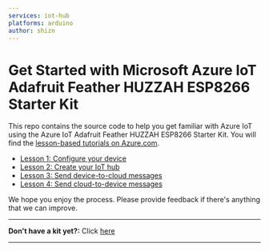 ```yaml
---
services: iot-hub
platforms: arduino
author: shizn
---
```


# Get Started with Microsoft Azure IoT Adafruit Feather HUZZAH ESP8266 Starter Kit

This repo contains the source code to help you get familiar with Azure IoT using the Azure IoT Adafruit Feather HUZZAH ESP8266 Starter Kit. You will find the [lesson-based tutorials on Azure.com](http://www.azure.com/en-us/documentation/articles/iot-hub-raspberry-pi-kit-c-get-started/).

- [Lesson 1: Configure your device](https://azure.microsoft.com/en-us/documentation/articles/iot-hub-raspberry-pi-kit-c-lesson1-configure-your-device/)
- [Lesson 2: Create your IoT hub](https://azure.microsoft.com/en-us/documentation/articles/iot-hub-raspberry-pi-kit-c-lesson2-get-azure-tools-win32/)
- [Lesson 3: Send device-to-cloud messages](https://azure.microsoft.com/en-us/documentation/articles/iot-hub-raspberry-pi-kit-c-lesson3-deploy-resource-manager-template/)
- [Lesson 4: Send cloud-to-device messages](https://azure.microsoft.com/en-us/documentation/articles/iot-hub-raspberry-pi-kit-c-lesson4-send-cloud-to-device-messages/)

We hope you enjoy the process. Please provide feedback if there's anything that we can improve.

***
**Don't have a kit yet?:** Click [here](http://azure.com/iotstarterkits)
***
